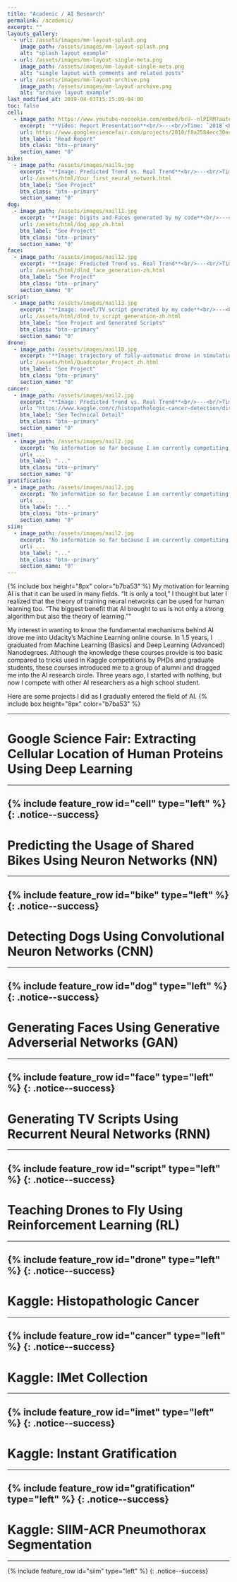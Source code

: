 ```yaml
---
title: "Academic / AI Research"
permalink: /academic/
excerpt: ""
layouts_gallery:
  - url: /assets/images/mm-layout-splash.png
    image_path: /assets/images/mm-layout-splash.png
    alt: "splash layout example"
  - url: /assets/images/mm-layout-single-meta.png
    image_path: /assets/images/mm-layout-single-meta.png
    alt: "single layout with comments and related posts"
  - url: /assets/images/mm-layout-archive.png
    image_path: /assets/images/mm-layout-archive.png
    alt: "archive layout example"
last_modified_at: 2019-04-03T15:15:09-04:00
toc: false
cell:
  - image_path: https://www.youtube-nocookie.com/embed/bcU--nlPIRM?autoplay=1&mute=1&showinfo=0&rel=0&loop=1&playlist=bcU--nlPIRM
    excerpt: '**Video: Report Presentation**<br/>---<br/>Time: `2018`<br/>Achievements: `Model Prediction Accuracy 63.07%`<br/><br/> >> I implemented a Convolution Neural Network with Residue and Squeeze-Excitation layers classifier to locate given proteins of any type in a subcellular structure. After training the model using a series of techniques, it can locate thousands of proteins in 27 different human cell types into 28 subcellular locations, way significant than historical approaches. The model can classify 4,500 images per minute with an accuracy of 63.07%, surpassing human performance in accuracy (by 35%) and speed.'
    url: https://www.googlesciencefair.com/projects/2018/f8a2584ecc30ea734d38042a861db599f14dd9a8fb0618b1bb10c480e7dc13b8
    btn_label: "Read Report"
    btn_class: "btn--primary"
    section_name: "0"
bike:
  - image_path: /assets/images/nail9.jpg
    excerpt: '**Image: Predicted Trend vs. Real Trend**<br/>---<br/>Time: `2017`<br/>Achievements: `Model Prediction Accuracy 80.3%`<br/><br/> >> I used a simple feed forward Neural Network to predict the hourly usage amount of shared bikes, using features like the season, weather, and date.'
    url: /assets/html/Your_first_neural_network.html
    btn_label: "See Project"
    btn_class: "btn--primary"
    section_name: "0"
dog:
  - image_path: /assets/images/nail11.jpg
    excerpt: '**Image: Digits and Faces generated by my code**<br/>---<br/>Time: `2017`<br/>Achievements: `Generated Human-recognizable faces` `Generated handwriting digits`<br/><br/> >> In this project, I detected breeds of dogs using a Convolutional Neutron Network. I first loaded a human face dataset from scikit-learn and detected faces as a practice. After training the dataset using ResNet50 architecture, I found out that the pre-trained model could out-compete the performance of OpenCV library by about 10% accuracy. Then, I went a step further; predicting dog breeds using CNN and trained it from scratch. Although the accuracy of standard CNN is low (9.2% accuracy), with ResNet50 architecture, I was able to successfully classify 41.5% of the dogs into 133 correct categories, far better than my own performance.'
    url: /assets/html/dog_app_zh.html
    btn_label: "See Project"
    btn_class: "btn--primary"
    section_name: "0"
face:
  - image_path: /assets/images/nail12.jpg
    excerpt: '**Image: Predicted Trend vs. Real Trend**<br/>---<br/>Time: `2017`<br/>Achievements: `Generating Human-recognizable Pictures`<br/><br/> >> I generated handwritten digit pictures and faces using GAN on MNIST and the CelebA dataset. After data pre-processing and building the Generator and Discriminator, I trained the GAN and fine-tuned the parameters. The parameters(learning rates) are hard to tune, but after only one epoch, the network could output recognizable handwritings and faces completely generated by the computer, derived from random numbers.'
    url: /assets/html/dlnd_face_generation-zh.html
    btn_label: "See Project"
    btn_class: "btn--primary"
    section_name: "0"
script:
  - image_path: /assets/images/nail13.jpg
    excerpt: '**Image: novel/TV script generated by my code**<br/>---<br/>Time: `2017`<br/>Achievements: `Generated Human-recognizable novel`<br/><br/> >> Using a Recursive Neuron Network I generated TV Scripts for “The Simpsons”. I first tokenized each word in The Simpsons Dataset and used Tensorflow to train the embedded words in mini-batches. After 124 epochs, the model c generate scripts that actually made some sense.'
    url: /assets/html/dlnd_tv_script_generation-zh.html
    btn_label: "See Project and Generated Scripts"
    btn_class: "btn--primary"
    section_name: "0"
drone:
  - image_path: /assets/images/nail10.jpg
    excerpt: '**Image: trajectory of fully-automatic drone in simulation**<br/>---<br/>Time: `2017`<br/>Achievements: `Using RL to balance the drones` `Command the drone to go to a specific coordinate`<br/><br/> >> In this project, I was able to make a virtual drone dynamically hover and go to a specific location on its own using Reinforcement Learning. Usually, people have to control four different motors to ensure that drones do not crash, but  with this algorithm, you can tell a drone “x,y,z” where it should go, and it can go there automatically.'
    url: /assets/html/Quadcopter_Project_zh.html
    btn_label: "See Project"
    btn_class: "btn--primary"
    section_name: "0"
cancer:
  - image_path: /assets/images/nail2.jpg
    excerpt: '**Image: Predicted Trend vs. Real Trend**<br/>---<br/>Time: `2019`<br/>Achievements: `97.82% AUC score` `1st Ranked on Public Leaderboard (Top 1%)` `113rd Ranked on Private Leaderboard (Top 10%)`<br/><br/> >> In this Kaggle Competition, I use neuron-network to detect cancer samples from histopathologic images with unbelieveable 98% accuracy, surpassing the accuracy of PatchCamelyon benchmark model in the paper `B. S. Veeling, J. Linmans, J. Winkens, T. Cohen, M. Welling. "Rotation Equivariant CNNs for Digital Pathology". arXiv:1806.03962` (AUC 96.3%). Although people cheated using the method I discovered in the competition, I was still ranked TOP 10% with my hardwork.'
    url: "https://www.kaggle.com/c/histopathologic-cancer-detection/discussion/87367"
    btn_label: "See Technical Detail"
    btn_class: "btn--primary"
    section_name: "0"
imet:
  - image_path: /assets/images/nail2.jpg
    excerpt: 'No information so far because I am currently competiting in this competition'
    url: ...
    btn_label: "..."
    btn_class: "btn--primary"
    section_name: "0"
gratification:
  - image_path: /assets/images/nail2.jpg
    excerpt: 'No information so far because I am currently competiting in this competition'
    url: ...
    btn_label: "..."
    btn_class: "btn--primary"
    section_name: "0"
siim:
  - image_path: /assets/images/nail2.jpg
    excerpt: 'No information so far because I am currently competiting in this competition'
    url: ...
    btn_label: "..."
    btn_class: "btn--primary"
    section_name: "0"
---
```

{% include box height="8px" color="b7ba53" %}
My motivation for learning AI is that it can be used in many fields. “It is only a tool,” I thought but later I realized that the theory of training neural networks can be used for human learning too. “The biggest benefit that AI brought to us is not only a strong algorithm but also the theory of learning.”"

My interest in wanting to know the fundamental mechanisms behind AI drove me into Udacity’s Machine Learning online course. In 1.5 years, I graduated from Machine Learning (Basics) and Deep Learning (Advanced) Nanodegrees. Although the knowledge these courses provide is too basic compared to tricks used in Kaggle competitions by PHDs and graduate students, these courses introduced me to a group of alumni and dragged me into the AI research circle. Three years ago, I started with nothing, but now I compete with other AI researchers as a high school student.

Here are some projects I did as I gradually entered the field of AI.
{% include box height="8px" color="b7ba53" %}

---
# Google Science Fair: Extracting Cellular Location of Human Proteins Using Deep Learning
---
{% include feature_row id="cell" type="left" %}
{: .notice--success}
---
# Predicting the Usage of Shared Bikes Using Neuron Networks (NN)
---
{% include feature_row id="bike" type="left" %}
{: .notice--success}
---
# Detecting Dogs Using Convolutional Neuron Networks (CNN)
---
{% include feature_row id="dog" type="left" %}
{: .notice--success}
---
# Generating Faces Using Generative Adverserial Networks (GAN)
---
{% include feature_row id="face" type="left" %}
{: .notice--success}
---
# Generating TV Scripts Using Recurrent Neural Networks (RNN)
---
{% include feature_row id="script" type="left" %}
{: .notice--success}
---
# Teaching Drones to Fly Using Reinforcement Learning (RL)
---
{% include feature_row id="drone" type="left" %}
{: .notice--success}
---
# Kaggle: Histopathologic Cancer
---
{% include feature_row id="cancer" type="left" %}
{: .notice--success}
---
# Kaggle: IMet Collection
---
{% include feature_row id="imet" type="left" %}
{: .notice--success}
---
# Kaggle: Instant Gratification
---
{% include feature_row id="gratification" type="left" %}
{: .notice--success}
---
# Kaggle: SIIM-ACR Pneumothorax Segmentation
---
{% include feature_row id="siim" type="left" %}
{: .notice--success}